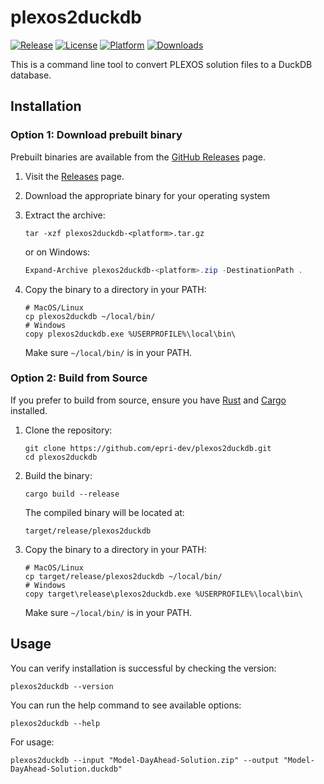 # plexos2duckdb

[![Release](https://img.shields.io/github/v/release/epri-dev/plexos2duckdb)](https://github.com/epri-dev/plexos2duckdb/releases)
[![License](https://img.shields.io/github/license/epri-dev/plexos2duckdb)](https://github.com/epri-dev/plexos2duckdb/blob/main/LICENSE)
[![Platform](https://img.shields.io/badge/Platform-Windows%20%7C%20MacOS%20%7C%20Linux-blue)]()
[![Downloads](https://img.shields.io/github/downloads/epri-dev/plexos2duckdb/total?color=brightgreen)](https://github.com/epri-dev/plexos2duckdb/releases)

This is a command line tool to convert PLEXOS solution files to a DuckDB database.

## Installation

### Option 1: Download prebuilt binary

Prebuilt binaries are available from the
[GitHub Releases](https://github.com/epri-dev/plexos2duckdb/releases) page.

1. Visit the [Releases](https://github.com/epri-dev/plexos2duckdb/releases) page.
2. Download the appropriate binary for your operating system
3. Extract the archive:

   ```shell
   tar -xzf plexos2duckdb-<platform>.tar.gz
   ```

   or on Windows:

   ```powershell
   Expand-Archive plexos2duckdb-<platform>.zip -DestinationPath .
   ```

4. Copy the binary to a directory in your PATH:

   ```shell
   # MacOS/Linux
   cp plexos2duckdb ~/local/bin/
   # Windows
   copy plexos2duckdb.exe %USERPROFILE%\local\bin\
   ```

   Make sure `~/local/bin/` is in your PATH.

### Option 2: Build from Source

If you prefer to build from source, ensure you have [Rust](https://www.rust-lang.org/tools/install)
and [Cargo](https://doc.rust-lang.org/cargo/getting-started/installation.html) installed.

1. Clone the repository:

   ```shell
   git clone https://github.com/epri-dev/plexos2duckdb.git
   cd plexos2duckdb
   ```

2. Build the binary:

   ```shell
   cargo build --release
   ```

   The compiled binary will be located at:

   ```
   target/release/plexos2duckdb
   ```

3. Copy the binary to a directory in your PATH:

   ```shell
   # MacOS/Linux
   cp target/release/plexos2duckdb ~/local/bin/
   # Windows
   copy target\release\plexos2duckdb.exe %USERPROFILE%\local\bin\
   ```

   Make sure `~/local/bin/` is in your PATH.

## Usage

You can verify installation is successful by checking the version:

```shell
plexos2duckdb --version
```

You can run the help command to see available options:

```shell
plexos2duckdb --help
```

For usage:

```shell
plexos2duckdb --input "Model-DayAhead-Solution.zip" --output "Model-DayAhead-Solution.duckdb"
```
